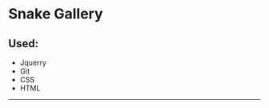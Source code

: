<h1>Snake Gallery</h1>
 

<h2>Used:</h2>
<ul>
  <li>Jquerry </li>
  <li>Git</li>
  <li>CSS</li>
  <li>HTML</li>
</ul>

<hr>
